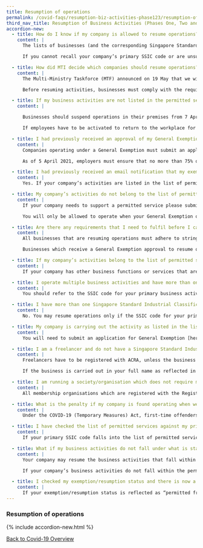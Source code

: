 ```yaml
---
title: Resumption of operations
permalink: /covid-faqs/resumption-biz-activities-phase123/resumption-of-operations
third_nav_title: Resumption of Business Activities (Phases One, Two and Three)
accordion-new:
  - title: How do I know if my company is allowed to resume operations?
    content: |
      The lists of businesses (and the corresponding Singapore Standard Industrial Classification (SSIC) codes) that may operate can be found [here](/images/covid/Permittedserviceslist2.pdf){:target="_blank"}. Businesses in these lists do not need to apply to MTI for exemption before resuming operations.

      If you cannot recall your company’s primary SSIC code or are unsure of what your business activity is classified as, you can log in to [BizFile+](https://www.bizfile.gov.sg/){:target="_blank"} with your Singpass to retrieve your primary SSIC code. You can then look for it on the list of permitted services.

  - title: How did MTI decide which companies should resume operations?
    content: |
      The Multi-Ministry Taskforce (MTF) announced on 19 May that we will exit the Circuit Breaker and resume activities in a phased manner from 2 June to minimise the risk of a resurgence in COVID-19 community transmission. In Phase One starting from 2 June, the MTF gradually allowed more workers to return to work, starting with businesses that operate in settings with lower transmission risks, or that do not require interactions with large groups of people. In Phase Two starting from 19 June, we allowed the resumption of a broad range of activities, including the reopening of physical outlets of retail businesses, as well as the resumption of food and beverage dine-in, personal health and wellness, and home-based services.

      Before resuming activities, businesses must comply with the requirements for [Safe Management Measures](/safemanagement/general/) and any sector-specific requirements which apply to them.

  - title: If my business activities are not listed in the permitted services list, can I apply for an exemption to resume business activities?
    content: |

      Businesses should suspend operations in their premises from 7 April 2020 onwards until they are approved by MTI to continue operations or their business activity falls within the list of permitted services [here](/images/covid/Permittedserviceslist2.pdf){:target="_blank"}.

      If employees have to be activated to return to the workplace for short periods of time (i.e. less than a day), employers are required to apply to MTI for a time-limited exemption to do so [here](https://www.gobusiness.gov.sg/exemptions/login){:target="_blank"}. If employers need to maintain a skeletal workforce at the workplace for longer periods, an application for a general exemption should be submitted instead [here](https://www.gobusiness.gov.sg/exemptions/login){:target="_blank"}.

  - title: I had previously received an approval of my General Exemption but my companies’ activities are not listed in the permitted services list. Will I be able to continue operations? Can our employees who are currently working from home return to the workplace?
    content: |
      Companies operating under a General Exemption must submit an application for additional manpower via the GoBusiness portal, to allow more employees to return to the workplace.

      As of 5 April 2021, employers must ensure that no more than 75% of employees who can work from home can be at the workplace at any point in time. There is no longer a limit on the proportion of an individual employee’s working time that can be spent at the workplace. The mandatory split team requirement will also be removed.

  - title: I had previously received an email notification that my exemption had been rescinded, but my company falls under the list of permitted services. Will I be able to resume operations?
    content: |
      Yes. If your company’s activities are listed in the list of permitted services, you will be allowed to resume operations. If your company has other business functions or services that do not belong to the list of permitted services, these other business functions or services should remain suspended until further notice.

  - title: My company’s activities do not belong to the list of permitted services, but we support a permitted service that is listed. What should I do? Can I appeal?
    content: |
      If your company needs to support a permitted service please submit an application for a General Exemption or a Time-Limited Exemption [here](https://www.gobusiness.gov.sg/exemptions/login){:target="_blank"}.

      You will only be allowed to operate when your General Exemption or Time-Limited Exemption is approved.

  - title: Are there any requirements that I need to fulfil before I can resume operations?
    content: |      
      All businesses that are resuming operations must adhere to stringent safe management measures, as well as comply with any sector-specific requirements relevant to their business, before resuming operations. Please refer to these requirements [here](/safemanagement/general/).

      Businesses which receive a General Exemption approval to resume operations must declare their number of workers who are working onsite **within 2 days of the commencement of operations**.

  - title: If my company’s activities belong to the list of permitted services, will I be able to operate all my business functions?
    content: |            
      If your company has other business functions or services that are not in the list of permitted services, these other business functions or services should remain suspended until further notice.

  - title: I operate multiple business activities and have more than one Singapore Standard Industrial Classification (SSIC) code tagged to my business. Which code should I refer to?
    content: |  
      You should refer to the SSIC code for your primary business activity and check it against the list of permitted services that can resume operations [here](/images/covid/Permittedserviceslist2.pdf){:target="_blank"}.

  - title: I have more than one Singapore Standard Industrial Classification (SSIC) code tagged to my business. If my primary activity does not fall under the list of permitted services, but my secondary activity falls under the list of permitted services, will I still be allowed to resume operations?
    content: |  
      No. You may resume operations only if the SSIC code for your primary business activity falls within the list of permitted services that can resume operations. However, if you intend to only carry out the secondary activity (and not the primary activity) which falls within the list of permitted services, you may submit an application for General Exemption [here](https://form.gov.sg/#!/5ed05c2cde28b7001163f2f2){:target="_blank"}.

  - title: My company is carrying out the activity as listed in the list of permitted services. However, my SSIC code does not fall under the listed code on the website. Will I still be allowed to resume operations?
    content: |  
      You will need to submit an application for General Exemption [here](https://www.gobusiness.gov.sg/exemptions/login){:target="_blank"} and receive approval from MTI before resuming operations.  

  - title: I am a freelancer and do not have a Singapore Standard Industrial Classification (SSIC) code. How do I know if I can resume service?
    content: |  
      Freelancers have to be registered with ACRA, unless the business is carried out in your full name as reflected in your NRIC.

      If the business is carried out in your full name as reflected in your NRIC, you can include a description of your business and click [here](https://www.bizfile.gov.sg/ngbbizfileinternet/faces/oracle/webcenter/portalapp/pages/TransactionMain.jspx?selectedETransId=G016&_afrLoop=36125310646351426&_afrWindowMode=0&_afrWindowId=165ndkuclg&_adf.ctrl-state=ycaqxy2ru_34#!%40%40%3F_afrWindowId%3D165ndkuclg%26selectedETransId%3DG016%26_afrLoop%3D36125310646351426%26_afrWindowMode%3D0%26_adf.ctrl-state%3Dycaqxy2ru_38){:target="_blank"} to search for the SSIC code which corresponds to the nature of your business activity. Once you have retrieved your SSIC code, please check it against the list of permitted services that can resume operations [here](/permittedlist/).

  - title: I am running a society/organisation which does not require me to be registered with ACRA. How can I check whether I can resume activities?
    content: |  
      All membership organisations which are registered with the Registry of Societies are allowed to resume their onsite activities, subject to the implementation of safe management measures and any sector specific requirements relevant to their activities, before resuming operations. Please refer to these requirements [here](/safemanagement/general/).

  - title: What is the penalty if my company is found operating when we are not allowed to do so?
    content: |  
      Under the COVID-19 (Temporary Measures) Act, first-time offenders found operating will face a fine of up to $10,000, imprisonment of up to six months, or both. Subsequent offences may face a fine of up to $20,000, imprisonment of up to twelve months, or both.

  - title: I have checked the list of permitted services against my primary SSIC code and I am sure I am allowed to resume operations. Why is my business resumption status not reflected as “permitted”?
    content: |    
      If your primary SSIC code falls into the list of permitted services and you have not changed your primary SSIC code recently, please write to <covid_gobusiness@mti.gov.sg> for assistance.

  - title: What if my business activities do not fall under what is stated as permitted services for the SSIC code of my company’s primary business activity?
    content: |
      Your company may resume the business activities that fall within the list of permitted services.

      If your company’s business activities do not fall within the permitted services for the SSIC code of your company’s primary business activity, these activities should remain suspended until further notice. You will need to apply for a General Exemption.

  - title: I checked my exemption/resumption status and there is now a “period” specified next to my permitted “status”. What does this mean? Can I continue operating?
    content: |       
      If your exemption/resumption status is reflected as “permitted from [date]”, you will only be allowed to resume operations from the specified date. If your exemption/resumption status is reflected as just “permitted”, you are already allowed to continue your operations.                    
---
```


### Resumption of operations

{% include accordion-new.html %}

[Back to Covid-19 Overview](/covid/)
